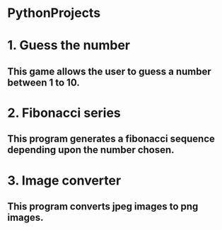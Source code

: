 # PythonProjects

# 1. Guess the number
## This game allows the user to guess a number between 1 to 10.
# 2. Fibonacci series
## This program generates a fibonacci sequence depending upon the number chosen.
# 3. Image converter
## This program converts jpeg images to png images.
